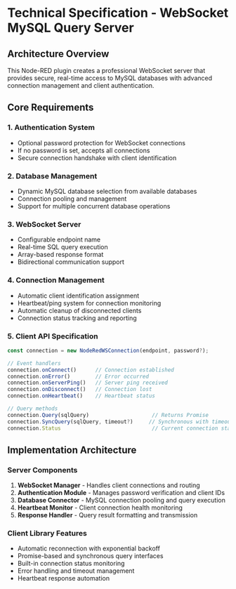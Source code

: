 # Technical Specification - WebSocket MySQL Query Server

## Architecture Overview

This Node-RED plugin creates a professional WebSocket server that provides secure, real-time access to MySQL databases with advanced connection management and client authentication.

## Core Requirements

### 1. Authentication System
- Optional password protection for WebSocket connections
- If no password is set, accepts all connections
- Secure connection handshake with client identification

### 2. Database Management
- Dynamic MySQL database selection from available databases
- Connection pooling and management
- Support for multiple concurrent database operations

### 3. WebSocket Server
- Configurable endpoint name
- Real-time SQL query execution
- Array-based response format
- Bidirectional communication support

### 4. Connection Management
- Automatic client identification assignment
- Heartbeat/ping system for connection monitoring
- Automatic cleanup of disconnected clients
- Connection status tracking and reporting

### 5. Client API Specification
```javascript
const connection = new NodeRedWSConnection(endpoint, password?);

// Event handlers
connection.onConnect()      // Connection established
connection.onError()        // Error occurred
connection.onServerPing()   // Server ping received
connection.onDisconnect()   // Connection lost
connection.onHeartbeat()    // Heartbeat status

// Query methods
connection.Query(sqlQuery)                    // Returns Promise
connection.SyncQuery(sqlQuery, timeout?)     // Synchronous with timeout (default: 5000ms)
connection.Status                             // Current connection status
```

## Implementation Architecture

### Server Components
1. **WebSocket Manager** - Handles client connections and routing
2. **Authentication Module** - Manages password verification and client IDs
3. **Database Connector** - MySQL connection pooling and query execution
4. **Heartbeat Monitor** - Client connection health monitoring
5. **Response Handler** - Query result formatting and transmission

### Client Library Features
- Automatic reconnection with exponential backoff
- Promise-based and synchronous query interfaces
- Built-in connection status monitoring
- Error handling and timeout management
- Heartbeat response automation